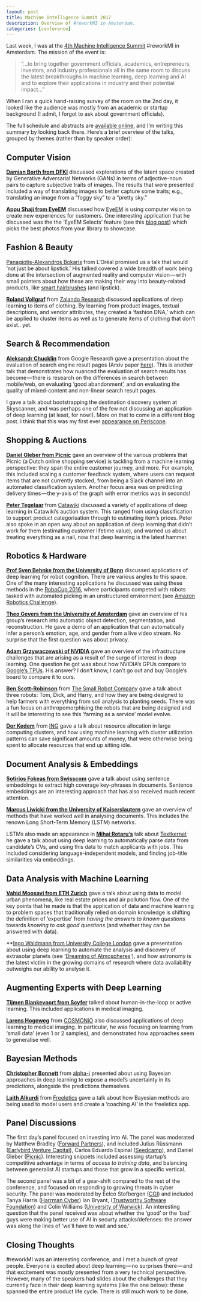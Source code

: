 ```yaml
---
layout: post
title: Machine Intelligence Summit 2017
description: Overview of #reworkMI in Amsterdam.
categories: [conference]
---
```


Last week, I was at the [4th Machine Intelligence Summit](https://www.re-work.co/events/machine-intelligence-summit-amsterdam-2017) #reworkMI in Amsterdam. The mission of the event is:

> “…to bring together government officials, academics, entrepreneurs, investors, and industry professionals all in the same room to discuss the latest breakthroughs in machine learning, deep learning and AI and to explore their applications in industry and their potential impact…”

When I ran a quick hand-raising survey of the room on the 2nd day, it looked like the audience was mostly from an academic or startup background (I admit, I forgot to ask about government officials).

The full schedule and abstracts are [available online](https://www.re-work.co/events/machine-intelligence-summit-amsterdam-2017/schedule), and I’m writing this summary by looking back there. Here’s a brief overview of the talks, grouped by themes (rather than by speaker order):

## Computer Vision

**[Damian Borth from DFKI](http://www.dfki.uni-kl.de/~borth/)** discussed explorations of the latent space created by Generative Adversarial Networks (GANs) in terms of adjective-noun pairs to capture subjective traits of images. The results that were presented included a way of translating images to better capture some traits; e.g., translating an image from a “foggy sky” to a “pretty sky.”

**[Appu Shaji from EyeEM](https://www.eyeem.com/blog/meet-the-team-appu-shaji/)** discussed how [EyeEM](https://www.eyeem.com/) is using computer vision to create new experiences for customers. One interesting application that he discussed was the the ‘EyeEM Selects’ feature (see this [blog post](https://petapixel.com/2017/06/23/eyeem-selects-will-show-best-photos-phone/)) which picks the best photos from your library to showcase.

## Fashion & Beauty
[Panagiotis-Alexandros Bokaris](https://scholar.google.com/citations?user=o8jFbhIAAAAJ&amp;hl=en) from L’Oréal promised us a talk that would ‘not just be about lipstick.’ His talked covered a wide breadth of work being done at the intersection of augmented reality and computer vision — with small pointers about how these are making their way into beauty-related products, like [smart hairbrushes](http://www.loreal.com/media/press-releases/2017/jan/kerastase-and-withings-unveil-worlds-first-smart-hairbrush-at-ces-2017) (and lipstick).

**[Roland Vollgraf](https://research.zalando.com/welcome/team/roland-vollgraf/)** from [Zalando Research](https://research.zalando.com/) discussed applications of deep learning to items of clothing. By learning from product images, textual descriptions, and vendor attributes, they created a ‘fashion DNA,’ which can be applied to cluster items as well as to generate items of clothing that don’t exist.. yet.

## Search & Recommendation
**[Aleksandr Chucklin](https://scholar.google.com/citations?user=oCOhXmAAAAAJ)** from Google Research gave a presentation about the evaluation of search engine result pages (Arxiv paper [here](https://arxiv.org/abs/1609.00552)). This is another talk that demonstrates how nuanced the evaluation of search results has become — there is research on the differences in search between mobile/web, on evaluating ‘good abandonment’, and on evaluating the quality of mixed-content and non-linear search result pages.

I gave a talk about bootstrapping the destination discovery system at Skyscanner, and was perhaps one of the few not discussing an application of deep learning (at least, for now!). More on that to come in a different blog post. I think that this was my first ever [appearance on Periscope](https://twitter.com/teamrework/status/880006042985181185).

## Shopping & Auctions
**[Daniel Gleber from Picnic](https://www.picnic.nl/)** gave an overview of the various problems that Picnic (a Dutch online shopping service) is tackling from a machine learning perspective: they span the entire customer journey, and more. For example, this included scaling a customer feedback system, where users can request items that are not currently stocked, from being a Slack channel into an automated classification system. Another focus area was on predicting delivery times — the y-axis of the graph with error metrics was in seconds!

<blockquote class="twitter-tweet"><a href="https://twitter.com/gr33ndata/status/880389787810754560"></a></blockquote><script async src="https://platform.twitter.com/widgets.js" charset="utf-8"></script>

**[Peter Tegelaar](https://twitter.com/ptegelaar)** from [Catawiki](https://www.catawiki.com/) discussed a variety of applications of deep learning in Catawiki’s auction system. This ranged from using classification to support product categorisation through to estimating item’s prices. Peter also spoke in an open way about an application of deep learning that didn’t work for them (estimating customer lifetime value), and warned us about treating everything as a nail, now that deep learning is the latest hammer.

## Robotics & Hardware
**[Prof Sven Behnke from the University of Bonn](http://www.ais.uni-bonn.de/behnke/)** discussed applications of deep learning for robot cognition. There are various angles to this space. One of the many interesting applications he discussed was using these methods in the [RoboCup 2016](http://www.robocup2016.org/en/events/amazon-picking-challenge/), where participants competed with robots tasked with automated picking in an unstructured environment (see [Amazon Robotics Challenge](https://www.amazonrobotics.com/#/roboticschallenge)).

<blockquote class="twitter-tweet"><a href="https://twitter.com/im_td/status/880394505752588292"></a></blockquote><script async src="https://platform.twitter.com/widgets.js" charset="utf-8"></script>

**[Theo Gevers from the University of Amsterdam](https://staff.science.uva.nl/th.gevers/)** gave an overview of his group’s research into automatic object detection, segmentation, and reconstruction. He gave a demo of an application that can automatically infer a person’s emotion, age, and gender from a live video stream. No surprise that the first question was about privacy.

**[Adam Grzywaczewski of NVIDIA](https://www.crunchbase.com/person/adam-grzywaczewski)** gave an overview of the infrastructure challenges that are arising as a result of the surge of interest in deep learning. One question he got was about how NVIDIA’s GPUs compare to [Google’s TPUs](https://en.wikipedia.org/wiki/Tensor_processing_unit). His answer? I don’t know, I can’t go out and buy Google’s board to compare it to ours.

<blockquote class="twitter-tweet"><a href="https://twitter.com/maria_axente/status/880466809178259456"></a></blockquote><script async src="https://platform.twitter.com/widgets.js" charset="utf-8"></script>

**[Ben Scott-Robinson](http://cargocollective.com/benscottrobinson)** from [The Small Robot Company](https://www.smallrobotcompany.com/) gave a talk about three robots: Tom, Dick, and Harry, and how they are being designed to help farmers with everything from soil analysis to planting seeds. There was a fun focus on anthropomorphising the robots that are being designed and it will be interesting to see this ‘farming as a service’ model evolve.

**[Dor Kedem](https://nl.linkedin.com/in/kedemdor)** from [ING](https://www.ing.nl/particulier/index.html) gave a talk about resource allocation in large computing clusters, and how using machine learning with cluster utilization patterns can save significant amounts of money, that were otherwise being spent to allocate resources that end up sitting idle.

## Document Analysis & Embeddings
**[Sotirios Fokeas from Swisscom](https://ch.linkedin.com/in/sotirios-fokeas-2630a9a6)** gave a talk about using sentence embeddings to extract high coverage key-phrases in documents. Sentence embeddings are an interesting approach that has also received much recent attention.

**[Marcus Liwicki from the University of Kaiserslautern](http://blog.mindgarage.de/)** gave an overview of methods that have worked well in analysing documents. This includes the renown Long Short-Term Memory (LSTM) networks.

LSTMs also made an appearance in **[Mihai Rotaru’s](https://scholar.google.nl/citations?user=DkZNtf8AAAAJ&amp;hl=en)** talk about [Textkernel](https://www.textkernel.com/); he gave a talk about using deep learning to automatically parse data from candidate’s CVs, and using this data to match applicants with jobs. This included considering language-independent models, and finding job-title similarities via embeddings.

## Data Analysis with Machine Learning
**[Vahid Moosavi from ETH Zurich](https://vahidmoosavi.com/)** gave a talk about using data to model urban phenomena, like real estate prices and air pollution flow. One of the key points that he made is that the application of data and machine learning to problem spaces that traditionally relied on domain knowledge is shifting the definition of ‘expertise’ from _having the answers to known questions_ towards _knowing to ask good questions_ (and whether they can be answered with data).

**[Ingo Waldmann from University College London](http://zuserver2.star.ucl.ac.uk/~ingo/index.html) gave a presentation about using deep learning to automate the analysis and discovery of extrasolar planets (see ‘[Dreaming of Atmospheres](https://arxiv.org/abs/1511.08339)’), and how astronomy is the latest victim in the growing domains of research where data availability outweighs our ability to analyse it.

## Augmenting Experts with Deep Learning
**[Tijmen Blankevoort from Scyfer](http://scyfer.nl/team/tijmen-blankevoort/)** talked about human-in-the-loop or active learning. This included applications in medical imaging.

**[Larens Hogeweg](https://scholar.google.com/citations?user=hg2WQI8AAAAJ&amp;hl=en)** from [COSMONiO](http://www.cosmonio.com/) also discussed applications of deep learning to medical imaging. In particular, he was focusing on learning from ‘small data’ (even 1 or 2 samples), and demonstrated how approaches seem to generalise well.

## Bayesian Methods
**[Christopher Bonnett](https://twitter.com/cbonnett)** from [alpha-i](https://alpha-i.co/) presented about using Bayesian approaches in deep learning to expose a model’s uncertainty in its predictions, alongside the predictions themselves.

<blockquote class="twitter-tweet"><a href="https://twitter.com/ptegelaar/status/880400926225387521"></a></blockquote><script async src="https://platform.twitter.com/widgets.js" charset="utf-8"></script>

**[Laith Alkurdi](https://scholar.google.com/citations?user=nQ86angAAAAJ&amp;hl=en)** from [Freeletics](https://www.freeletics.com/en/) gave a talk about how Bayesian methods are being used to model users and create a ‘coaching AI’ in the freeletics app.

## Panel Discussions
The first day’s panel focused on investing into AI. The panel was moderated by Matthew Bradley ([Forward Partners](https://forwardpartners.com/team/)), and included Julius Rüssmann ([Earlybird Venture Capital](https://www.earlybird.com/)), Carlos Eduardo Espinal ([Seedcamp](http://seedcamp.com/team/carloseduardoespinal/)), and Daniel Gleber ([Picnic](https://www.picnic.nl/)). Interesting snippets included assessing startup’s competitive advantage in terms of _access to training data_, and balancing between generalist AI startups and those that grow in a specific vertical.

<blockquote class="twitter-tweet"><a href="https://twitter.com/HarrmanCyber/status/880070066401759233"></a></blockquote><script async src="https://platform.twitter.com/widgets.js" charset="utf-8"></script>

The second panel was a bit of a gear-shift compared to the rest of the conference, and focused on responding to growing threats in cyber security. The panel was moderated by Eelco Stofbergen ([CGI](https://www.cginederland.nl/expert/eelco-stofbergen)) and included Tanya Harris ([Harrman Cyber](https://www.harrmancyber.com/)) Ian Bryant, ([Trustworthy Software Foundation](http://tsfdn.org/)) and Colin Williams ([University of Warwick](https://www2.warwick.ac.uk/fac/sci/wmg/research/csc/people/cwilliams/)). An interesting question that the panel received was about whether the ‘good’ or the ‘bad’ guys were making better use of AI in securty attacks/defenses: the answer was along the lines of ‘we’ll have to wait and see.’

## Closing Thoughts
#reworkMI was an interesting conference, and I met a bunch of great people. Everyone is excited about deep learning — no surprises there — and that excitement was mostly presented from a very technical perspective. However, many of the speakers had slides about the challenges that they currently face in their deep learning systems (like the one below): these spanned the entire product life cycle. There is still much work to be done.

<blockquote class="twitter-tweet"><a href="https://twitter.com/neal_lathia/status/880355265861877761"></a></blockquote><script async src="https://platform.twitter.com/widgets.js" charset="utf-8"></script>
